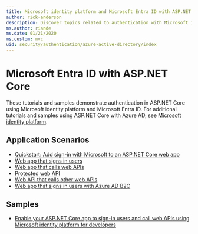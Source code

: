 ```yaml
---
title: Microsoft identity platform and Microsoft Entra ID with ASP.NET Core
author: rick-anderson
description: Discover topics related to authentication with Microsoft identity platform Microsoft Entra ID for web apps and APIs in ASP.NET Core.
ms.author: riande
ms.date: 01/21/2020
ms.custom: mvc
uid: security/authentication/azure-active-directory/index
---
```

# Microsoft Entra ID with ASP.NET Core

These tutorials and samples demonstrate authentication in ASP.NET Core using Microsoft identity platform and Microsoft Entra ID. For additional tutorials and samples using ASP.NET Core with Azure AD, see [Microsoft identity platform](/azure/active-directory/develop/).

## Application Scenarios

* [Quickstart: Add sign-in with Microsoft to an ASP.NET Core web app](/azure/active-directory/develop/web-app-quickstart?pivots=devlang-aspnet-core&tabs=windows)
* [Web app that signs in users](/azure/active-directory/develop/scenario-web-app-sign-user-overview?tabs=aspnetcore)
* [Web app that calls web APIs](/azure/active-directory/develop/scenario-web-app-call-api-overview)
* [Protected web API](/azure/active-directory/develop/scenario-protected-web-api-overview)
* [Web API that calls other web APIs](/azure/active-directory/develop/scenario-web-api-call-api-overview)
* [Web app that signs in users with Azure AD B2C](xref:security/authentication/azure-ad-b2c) <!-- Azure AD B2C excluded -->

## Samples

* [Enable your ASP.NET Core app to sign-in users and call web APIs using Microsoft identity platform for developers](https://github.com/Azure-Samples/active-directory-aspnetcore-webapp-openidconnect-v2/)

